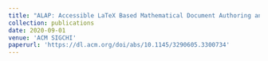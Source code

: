 ```yaml
---
title: "ALAP: Accessible LaTeX Based Mathematical Document Authoring and Presentation"
collection: publications
date: 2020-09-01
venue: 'ACM SIGCHI'
paperurl: 'https://dl.acm.org/doi/abs/10.1145/3290605.3300734'
---
```




